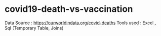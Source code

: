 # covid19-death-vs-vaccination
Data Source : https://ourworldindata.org/covid-deaths
Tools used : Excel , Sql (Temporary Table, Joins)

